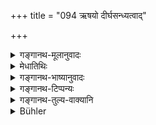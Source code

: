 +++
title = "094 ऋषयो दीर्घसन्ध्यत्वाद्"

+++

<details><summary>गङ्गानथ-मूलानुवादः</summary>

It was by reason or their prolonged twilight-devotions that the sages obtained long life, wisdom, fame, refutation and Brahmic glory.—(94)
</details>

<details><summary>मेधातिथिः</summary>

यदर्थो ऽयं पुनर् विधिस् तद् दर्शयति । आयुरादिफलकामो दीर्घकालसंध्याजपं कुर्यात् । सत्य् अपि नित्यत्वे दैघ्याद् गुणात् फलम् इदम् । अनग्निकस्य प्रोषितस्यैतत् संभवति । अन्यस्य त्व् अग्निहोत्रकालोपरोधो दीर्घसंध्याविधिसंपादनात् । दीर्घसंध्या गुणत उच्यते । संध्यासहचरिते जपादिविधौ संध्याशब्दो वर्तते । दीर्घा संध्यैषाम् इति बहुव्रीहिः । **ऋषि**ग्रहणम् अर्थवादः ॥ ४.९४ ॥
</details>

<details><summary>गङ्गानथ-भाष्यानुवादः</summary>

The Author proceeds to show for what purpose the aforesaid act has been prescribed. The meaning is that if one desires such rewards as long life and so forth, he should perform the twilight-devotions for a long time. Though the act is an obligatory one, yet the said rewards follow from prolonging it.

This prolongation is possible only for one who is either without Fires, or is away from home. As for others (*e.g*., the man with the Fires living at home), the prolongation of the Twilight-Devotions would inpinge upon the time laid down for the Agnihotra-offerings.

The twilight devotion is called ‘*prolonged*,’ only figuratively; the term ‘twilight devotion’ standing for the reciting of Mantras, etc., that is done in connection with the said devotion.

The compound ‘*dīrghasandhyā*’ is a *Bahuvrīhi*.

The mention of the sages is by way of a commendatory statement—(94)
</details>

<details><summary>गङ्गानथ-टिप्पन्यः</summary>

This verse is quoted in *Nityācārapradīpa* (p. 386), which explains that ‘*dīrghasandhyatva*’ is secured by continuing the Japa till after sunrise.
</details>

<details><summary>गङ्गानथ-तुल्य-वाक्यानि</summary>

*Mahābhārata* (Anuśāsana, 104.18).—\[Same as Manu, reading
‘*nityasandhya*’ for ‘*dīrghasandhya*.’\]

*Yama* (in Parāśaramādhava, p. 300).—\[Same as Manu.\]
</details>

<details><summary>Bühler</summary>

094	By prolonging the twilight devotions, the sages obtained long life, wisdom, honour, fame, and excellence in Vedic knowledge.
</details>
